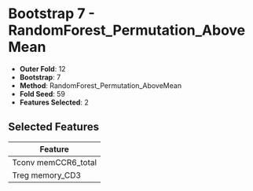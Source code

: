 # Bootstrap 7 - RandomForest_Permutation_AboveMean

- **Outer Fold**: 12
- **Bootstrap**: 7
- **Method**: RandomForest_Permutation_AboveMean
- **Fold Seed**: 59
- **Features Selected**: 2

## Selected Features

| Feature |
|---------|
| Tconv memCCR6_total |
| Treg memory_CD3 |
